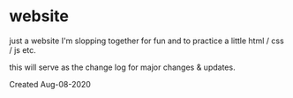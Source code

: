 # website

just a website I'm slopping together for fun and to practice a little html / css / js etc.


this will serve as the change log for major changes & updates.


Created Aug-08-2020

